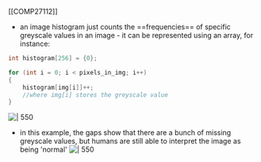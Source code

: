 [[COMP27112]]

- an image histogram just counts the ==frequencies== of specific greyscale values in an image - it can be represented using an array, for instance:
```C
int histogram[256] = {0};

for (int i = 0; i < pixels_in_img; i++)
{
	histogram[img[i]]++;
	//where img[i] stores the greyscale value
}
```

![ | 550](https://i.imgur.com/pcdWf56.png)

- in this example, the gaps show that there are a bunch of missing greyscale values, but humans are still able to interpret the image as being 'normal'
![ | 550](https://i.imgur.com/QU3bCYz.png)
